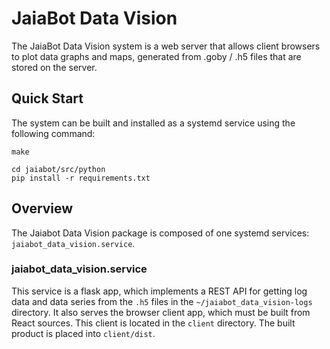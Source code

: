 # JaiaBot Data Vision

The JaiaBot Data Vision system is a web server that allows client browsers to plot data graphs and maps, generated from .goby / .h5 files that are stored on the server.

## Quick Start

The system can be built and installed as a systemd service using the following command:

```make```

```
cd jaiabot/src/python
pip install -r requirements.txt
```

## Overview

The Jaiabot Data Vision package is composed of one systemd services: `jaiabot_data_vision.service`.

### jaiabot\_data\_vision.service

This service is a flask app, which implements a REST API for getting log data and data series from the `.h5` files in the `~/jaiabot_data_vision-logs` directory.  It also serves the browser client app, which must be built from React sources.  This client is located in the `client` directory.  The built product is placed into `client/dist`.
